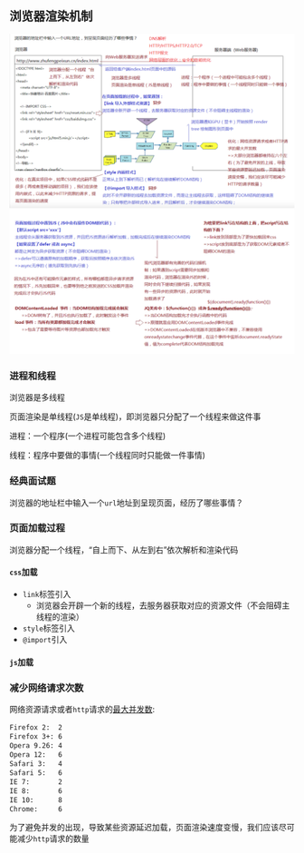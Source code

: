 ## 浏览器渲染机制
![](https://raw.githubusercontent.com/wangkaiwd/drawing-bed/master/20200410001328.png)
![](https://raw.githubusercontent.com/wangkaiwd/drawing-bed/master/20200410001943.png)
### 进程和线程
浏览器是多线程

页面渲染是单线程(`JS`是单线程)，即浏览器只分配了一个线程来做这件事

进程：一个程序(一个进程可能包含多个线程)

线程：程序中要做的事情(一个线程同时只能做一件事情)


### 经典面试题
浏览器的地址栏中输入一个`url`地址到呈现页面，经历了哪些事情？

### 页面加载过程
浏览器分配一个线程，“自上而下、从左到右”依次解析和渲染代码

#### `css`加载
* `link`标签引入
    * 浏览器会开辟一个新的线程，去服务器获取对应的资源文件（不会阻碍主线程的渲染）
* `style`标签引入
* `@import`引入

#### `js`加载


### 减少网络请求次数
网络资源请求或者`http`请求的[最大并发数](https://stackoverflow.com/a/985704):  
```text
Firefox 2:  2
Firefox 3+: 6
Opera 9.26: 4
Opera 12:   6
Safari 3:   4
Safari 5:   6
IE 7:       2
IE 8:       6
IE 10:      8
Chrome:     6
```

为了避免并发的出现，导致某些资源延迟加载，页面渲染速度变慢，我们应该尽可能减少`http`请求的数量
